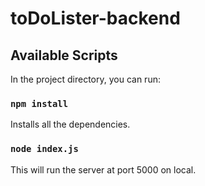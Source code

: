 # toDoLister-backend
## Available Scripts

In the project directory, you can run:
### `npm install`

Installs all the dependencies.


### `node index.js`

This will run the server at port 5000 on local.

